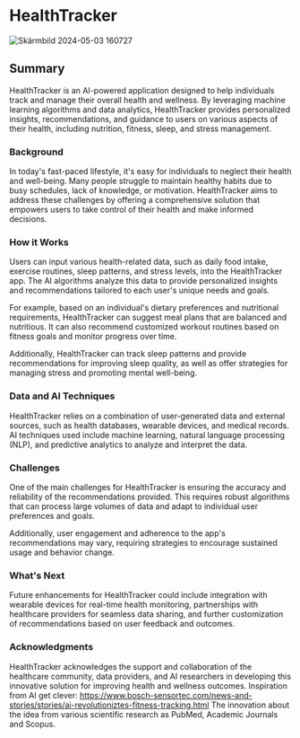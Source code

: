 # HealthTracker

![Skärmbild 2024-05-03 160727](https://github.com/kamkl708/my-new-project/assets/168839899/0db1ee46-fd57-4d6a-aeca-ef0508b25093)

## Summary
HealthTracker is an AI-powered application designed to help individuals track and manage their overall health and wellness. By leveraging machine learning algorithms and data analytics, HealthTracker provides personalized insights, recommendations, and guidance to users on various aspects of their health, including nutrition, fitness, sleep, and stress management.


### Background
In today's fast-paced lifestyle, it's easy for individuals to neglect their health and well-being. Many people struggle to maintain healthy habits due to busy schedules, lack of knowledge, or motivation. HealthTracker aims to address these challenges by offering a comprehensive solution that empowers users to take control of their health and make informed decisions.


### How it Works
Users can input various health-related data, such as daily food intake, exercise routines, sleep patterns, and stress levels, into the HealthTracker app. The AI algorithms analyze this data to provide personalized insights and recommendations tailored to each user's unique needs and goals.

For example, based on an individual's dietary preferences and nutritional requirements, HealthTracker can suggest meal plans that are balanced and nutritious. It can also recommend customized workout routines based on fitness goals and monitor progress over time.

Additionally, HealthTracker can track sleep patterns and provide recommendations for improving sleep quality, as well as offer strategies for managing stress and promoting mental well-being.

### Data and AI Techniques
HealthTracker relies on a combination of user-generated data and external sources, such as health databases, wearable devices, and medical records. AI techniques used include machine learning, natural language processing (NLP), and predictive analytics to analyze and interpret the data.


### Challenges
One of the main challenges for HealthTracker is ensuring the accuracy and reliability of the recommendations provided. This requires robust algorithms that can process large volumes of data and adapt to individual user preferences and goals.

Additionally, user engagement and adherence to the app's recommendations may vary, requiring strategies to encourage sustained usage and behavior change.

### What's Next
Future enhancements for HealthTracker could include integration with wearable devices for real-time health monitoring, partnerships with healthcare providers for seamless data sharing, and further customization of recommendations based on user feedback and outcomes.


### Acknowledgments
HealthTracker acknowledges the support and collaboration of the healthcare community, data providers, and AI researchers in developing this innovative solution for improving health and wellness outcomes.
Inspiration from AI get clever: https://www.bosch-sensortec.com/news-and-stories/stories/ai-revolutioniztes-fitness-tracking.html 
The innovation about the idea from various scientific research as PubMed, Academic Journals and Scopus.
